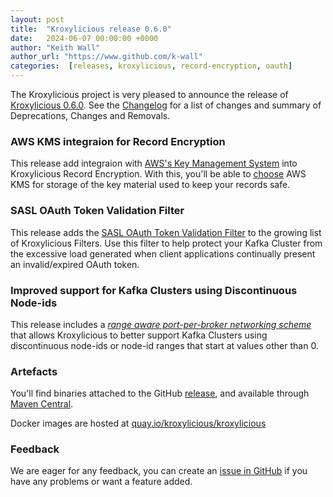```yaml
---
layout: post
title:  "Kroxylicious release 0.6.0"
date:   2024-06-07 00:00:00 +0000
author: "Keith Wall"
author_url: "https://www.github.com/k-wall"
categories:  [releases, kroxylicious, record-encryption, oauth]
---
```


The Kroxylicious project is very pleased to announce the release of [Kroxylicious 0.6.0](https://github.com/kroxylicious/kroxylicious/releases/tag/v0.6.0). See the [Changelog](https://github.com/kroxylicious/kroxylicious/blob/main/CHANGELOG.md#060) for a list of changes and summary of Deprecations, Changes and Removals.

### AWS KMS integraion for Record Encryption

This release add integraion with [AWS's Key Management System](https://docs.aws.amazon.com/kms/latest/developerguide/overview.html) into Kroxylicious Record Encryption. With this, you'll be able to [choose](https://kroxylicious.io/docs/v0.6.0/#aws-key-management-service) AWS KMS for storage of the key material used to keep your records safe.

### SASL OAuth Token Validation Filter

This release adds the [SASL OAuth Token Validation Filter](https://kroxylicious.io/docs/v0.6.0/#oauthbearer-validation) to the growing list of Kroxylicious Filters.  Use this filter to help protect your Kafka Cluster from the excessive load generated when client applications continually present an invalid/expired OAuth token.

### Improved support for Kafka Clusters using Discontinuous Node-ids

This release includes a [_range aware port-per-broker networking scheme_](https://kroxylicious.io/docs/v0.6.0/#rangeawareportpernode-scheme) that allows Kroxylicious to better support Kafka Clusters using discontinuous node-ids or node-id ranges that start at values other than 0.

### Artefacts

You'll find binaries attached to the GitHub [release](https://github.com/kroxylicious/kroxylicious/releases/tag/v0.6.0), and available through [Maven Central](https://repo1.maven.org/maven2/io/kroxylicious/kroxylicious-app/0.6.0/).

Docker images are hosted at [quay.io/kroxylicious/kroxylicious](https://quay.io/repository/kroxylicious/kroxylicious)

### Feedback

We are eager for any feedback, you can create an [issue in GitHub](https://github.com/kroxylicious/kroxylicious/issues) if you have any problems or want a
feature added.
